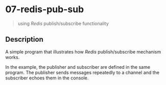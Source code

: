 # 07-redis-pub-sub
> using *Redis* publish/subscribe functionality

## Description

A simple program that illustrates how *Redis* publish/subscribe mechanism works.

In the example, the publisher and subscriber are defined in the same program. The publisher sends messages repeatedly to a channel and the subscriber echoes them in the console.
